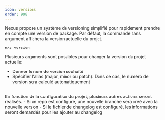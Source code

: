 ```yaml
---
icon: versions
order: 998
---
```

Nexus propose un système de versioning simplifié pour rapidement prendre en compte une version de package.
Par défaut, la commande sans argument affichera la version actuelle du projet.


```console
nxs version
```

Plusieurs arguments sont possibles pour changer la version du projet actuelle:
- Donner le nom de version souhaité
- Spécifier l'alias (major, minor ou patch). Dans ce cas, le numéro de version sera calculé automatiquement
<br>
En fonction de la configuration du projet, plusieurs autres actions seront réalisés.
- Si un repo est configuré, une nouvelle branche sera créé avec la nouvelle version
- Si le fichier de changelog est configuré, les informations seront demandés pour les ajouter au changelog
